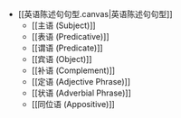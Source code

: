 - [[英语陈述句句型.canvas|英语陈述句句型]]
	- [[主语 (Subject)]]
	- [[表语 (Predicative)]]
	- [[谓语 (Predicate)]]
	- [[宾语 (Object)]]
	- [[补语 (Complement)]]
	- [[定语 (Adjective Phrase)]]
	- [[状语 (Adverbial Phrase)]]
	- [[同位语 (Appositive)]]


